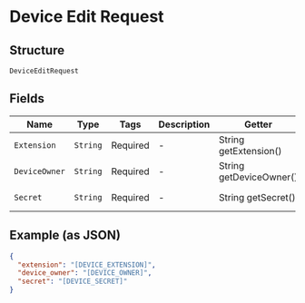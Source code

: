 
# Device Edit Request

## Structure

`DeviceEditRequest`

## Fields

| Name | Type | Tags | Description | Getter | Setter |
|  --- | --- | --- | --- | --- | --- |
| `Extension` | `String` | Required | - | String getExtension() | setExtension(String extension) |
| `DeviceOwner` | `String` | Required | - | String getDeviceOwner() | setDeviceOwner(String deviceOwner) |
| `Secret` | `String` | Required | - | String getSecret() | setSecret(String secret) |

## Example (as JSON)

```json
{
  "extension": "[DEVICE_EXTENSION]",
  "device_owner": "[DEVICE_OWNER]",
  "secret": "[DEVICE_SECRET]"
}
```

